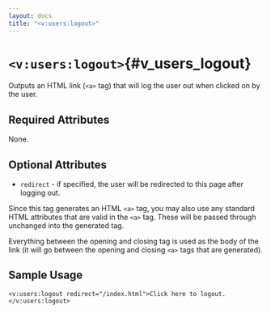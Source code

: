 ```yaml
---
layout: docs
title: "<v:users:logout>"
---
```


# `<v:users:logout>`{#v_users_logout}

Outputs an HTML link (`<a>` tag) that will log the user out when clicked
on by the user.

## Required Attributes

None.

## Optional Attributes

-   `redirect` - if specified, the user will be redirected to this page
    after logging out.

Since this tag generates an HTML `<a>` tag, you may also use any
standard HTML attributes that are valid in the `<a>` tag. These will be
passed through unchanged into the generated tag.

Everything between the opening and closing tag is used as the body of
the link (it will go between the opening and closing `<a>` tags that are
generated).

## Sample Usage

    <v:users:logout redirect="/index.html">Click here to logout.</v:users:logout>
